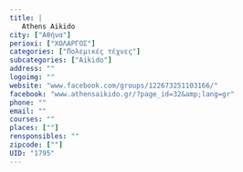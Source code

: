 ```yaml
---
title: |
   Athens Aikido
city: ["Αθήνα"]
perioxi: ["ΧΟΛΑΡΓΟΣ"]
categories: ["Πολεμικές τέχνες"]
subcategories: ["Aikido"]
address: ""
logoimg: ""
website: "www.facebook.com/groups/122673251103166/"
facebook: "www.athensaikido.gr/?page_id=32&amp;lang=gr"
phone: ""
email: ""
courses: ""
places: [""]
rensponsibles: ""
zipcode: [""]
UID: "1795"
---
```




